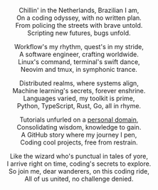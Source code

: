 <p align="center">
Chillin' in the Netherlands, Brazilian I am,<br>
On a coding odyssey, with no written plan.<br>
From policing the streets with brave untold.<br>
Scripting new futures, bugs unfold.
</p>

<p align="center">
Workflow's my rhythm, quest's in my stride,<br>
A software engineer, crafting worldwide.<br>
Linux's command, terminal's swift dance,<br>
Neovim and tmux, in symphonic trance.
</p>

<p align="center">
Distributed realms, where systems align,<br>
Machine learning's secrets, forever enshrine.<br>
Languages varied, my toolkit is prime,<br>
Python, TypeScript, Rust, Go, all in rhyme.
</p>

<p align="center">
Tutorials unfurled on a <a href="http://brendalf.github.com/" target="_blank">personal domain</a>,<br>
Consolidating wisdom, knowledge to gain.<br>
A GitHub story where my journey I pen,<br>
Coding cool projects, free from restrain.
</p>

<p align="center">
Like the wizard who's punctual in tales of yore,<br>
I arrive right on time, coding's secrets to explore.<br>
So join me, dear wanderers, on this coding ride,<br>
All of us united, no challenge denied.
</p>
